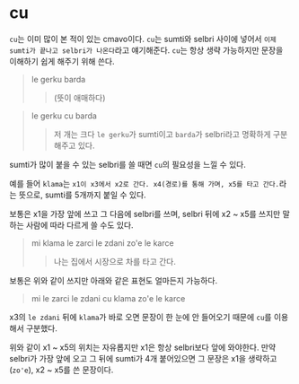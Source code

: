 # cu

`cu`는 이미 많이 본 적이 있는 cmavo이다. `cu`는 sumti와 selbri 사이에 넣어서 `이제 sumti가 끝나고 selbri가 나온다`라고 얘기해준다. `cu`는 항상 생략 가능하지만 문장을 이해하기 쉽게 해주기 위해 쓴다.

> le gerku barda
>> (뜻이 애매하다)

> le gerku cu barda
>> 저 개는 크다
>> `le gerku`가 sumti이고 `barda`가 selbri라고 명확하게 구분해주고 있다.

sumti가 많이 붙을 수 있는 selbri를 쓸 때면 `cu`의 필요성을 느낄 수 있다.

예를 들어 `klama`는 `x1이 x3에서 x2로 간다. x4(경로)를 통해 가며, x5를 타고 간다.`라는 뜻으로, sumti를 5개까지 붙일 수 있다.

보통은 x1을 가장 앞에 쓰고 그 다음에 selbri를 쓰며, selbri 뒤에 x2 ~ x5를 쓰지만 말하는 사람에 따라 다르게 쓸 수도 있다.

> mi klama le zarci le zdani zo'e le karce
>> 나는 집에서 시장으로 차를 타고 간다.

보통은 위와 같이 쓰지만 아래와 같은 표현도 얼마든지 가능하다.

> mi le zarci le zdani cu klama zo'e le karce

x3의 `le zdani` 뒤에 `klama`가 바로 오면 문장이 한 눈에 안 들어오기 때문에 `cu`를 이용해서 구분했다.

위와 같이 x1 ~ x5의 위치는 자유롭지만 x1은 항상 selbri보다 앞에 와야한다. 만약 selbri가 가장 앞에 오고 그 뒤에 sumti가 4개 붙어있으면 그 문장은 x1을 생략하고(`zo'e`), x2 ~ x5를 쓴 문장이다.